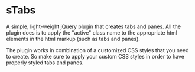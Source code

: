sTabs
===================

A simple, light-weight jQuery plugin that creates tabs and panes. All the plugin does is to apply the "active" class name to the appropriate html elements in the html markup (such as tabs and panes).

The plugin works in combination of a customized CSS styles that you need to create. So make sure to apply your custom CSS styles in order to have properly styled tabs and panes.
